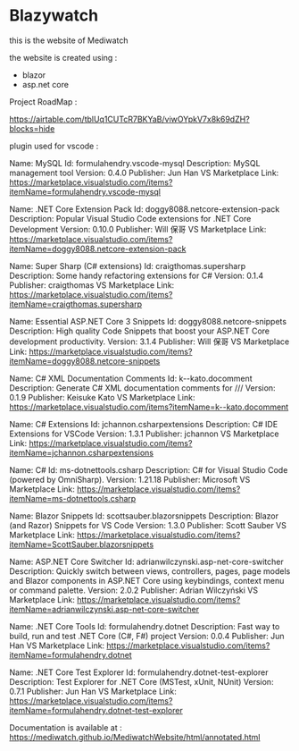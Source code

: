 # Blazywatch
this is the website of Mediwatch

the website is created using :
- blazor
- asp.net core


Project RoadMap :

https://airtable.com/tblUq1CUTcR7BKYaB/viwOYpkV7x8k69dZH?blocks=hide


plugin used for vscode :

Name: MySQL
Id: formulahendry.vscode-mysql
Description: MySQL management tool
Version: 0.4.0
Publisher: Jun Han
VS Marketplace Link: https://marketplace.visualstudio.com/items?itemName=formulahendry.vscode-mysql

Name: .NET Core Extension Pack
Id: doggy8088.netcore-extension-pack
Description: Popular Visual Studio Code extensions for .NET Core Development
Version: 0.10.0
Publisher: Will 保哥
VS Marketplace Link: https://marketplace.visualstudio.com/items?itemName=doggy8088.netcore-extension-pack

Name: Super Sharp (C# extensions)
Id: craigthomas.supersharp
Description: Some handy refactoring extensions for C#
Version: 0.1.4
Publisher: craigthomas
VS Marketplace Link: https://marketplace.visualstudio.com/items?itemName=craigthomas.supersharp

Name: Essential ASP.NET Core 3 Snippets
Id: doggy8088.netcore-snippets
Description: High quality Code Snippets that boost your ASP.NET Core development productivity.
Version: 3.1.4
Publisher: Will 保哥
VS Marketplace Link: https://marketplace.visualstudio.com/items?itemName=doggy8088.netcore-snippets

Name: C# XML Documentation Comments
Id: k--kato.docomment
Description: Generate C# XML documentation comments for ///
Version: 0.1.9
Publisher: Keisuke Kato
VS Marketplace Link: https://marketplace.visualstudio.com/items?itemName=k--kato.docomment

Name: C# Extensions
Id: jchannon.csharpextensions
Description: C# IDE Extensions for VSCode
Version: 1.3.1
Publisher: jchannon
VS Marketplace Link: https://marketplace.visualstudio.com/items?itemName=jchannon.csharpextensions

Name: C#
Id: ms-dotnettools.csharp
Description: C# for Visual Studio Code (powered by OmniSharp).
Version: 1.21.18
Publisher: Microsoft
VS Marketplace Link: https://marketplace.visualstudio.com/items?itemName=ms-dotnettools.csharp

Name: Blazor Snippets
Id: scottsauber.blazorsnippets
Description: Blazor (and Razor) Snippets for VS Code
Version: 1.3.0
Publisher: Scott Sauber
VS Marketplace Link: https://marketplace.visualstudio.com/items?itemName=ScottSauber.blazorsnippets

Name: ASP.NET Core Switcher
Id: adrianwilczynski.asp-net-core-switcher
Description: Quickly switch between views, controllers, pages, page models and Blazor components in ASP.NET Core using keybindings, context menu or command palette.
Version: 2.0.2
Publisher: Adrian Wilczyński
VS Marketplace Link: https://marketplace.visualstudio.com/items?itemName=adrianwilczynski.asp-net-core-switcher

Name: .NET Core Tools
Id: formulahendry.dotnet
Description: Fast way to build, run and test .NET Core (C#, F#) project
Version: 0.0.4
Publisher: Jun Han
VS Marketplace Link: https://marketplace.visualstudio.com/items?itemName=formulahendry.dotnet

Name: .NET Core Test Explorer
Id: formulahendry.dotnet-test-explorer
Description: Test Explorer for .NET Core (MSTest, xUnit, NUnit)
Version: 0.7.1
Publisher: Jun Han
VS Marketplace Link: https://marketplace.visualstudio.com/items?itemName=formulahendry.dotnet-test-explorer


Documentation is available at :
https://mediwatch.github.io/MediwatchWebsite/html/annotated.html
